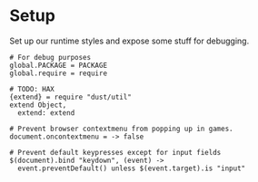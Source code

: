 Setup
=====

Set up our runtime styles and expose some stuff for debugging.

    # For debug purposes
    global.PACKAGE = PACKAGE
    global.require = require

    # TODO: HAX
    {extend} = require "dust/util"
    extend Object,
      extend: extend

    # Prevent browser contextmenu from popping up in games.
    document.oncontextmenu = -> false
    
    # Prevent default keypresses except for input fields
    $(document).bind "keydown", (event) ->
      event.preventDefault() unless $(event.target).is "input"
